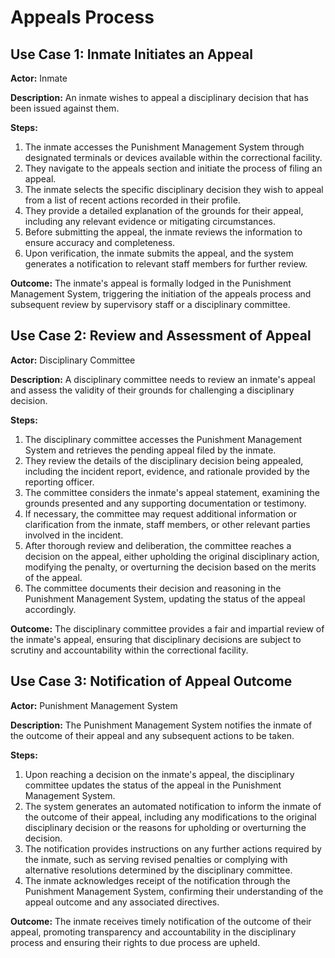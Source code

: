 # Appeals Process

## Use Case 1: Inmate Initiates an Appeal
**Actor:** Inmate

**Description:** An inmate wishes to appeal a disciplinary decision that has been issued against them.

**Steps:**
1. The inmate accesses the Punishment Management System through designated terminals or devices available within the correctional facility.
2. They navigate to the appeals section and initiate the process of filing an appeal.
3. The inmate selects the specific disciplinary decision they wish to appeal from a list of recent actions recorded in their profile.
4. They provide a detailed explanation of the grounds for their appeal, including any relevant evidence or mitigating circumstances.
5. Before submitting the appeal, the inmate reviews the information to ensure accuracy and completeness.
6. Upon verification, the inmate submits the appeal, and the system generates a notification to relevant staff members for further review.

**Outcome:** The inmate's appeal is formally lodged in the Punishment Management System, triggering the initiation of the appeals process and subsequent review by supervisory staff or a disciplinary committee.

## Use Case 2: Review and Assessment of Appeal
**Actor:** Disciplinary Committee

**Description:** A disciplinary committee needs to review an inmate's appeal and assess the validity of their grounds for challenging a disciplinary decision.

**Steps:**
1. The disciplinary committee accesses the Punishment Management System and retrieves the pending appeal filed by the inmate.
2. They review the details of the disciplinary decision being appealed, including the incident report, evidence, and rationale provided by the reporting officer.
3. The committee considers the inmate's appeal statement, examining the grounds presented and any supporting documentation or testimony.
4. If necessary, the committee may request additional information or clarification from the inmate, staff members, or other relevant parties involved in the incident.
5. After thorough review and deliberation, the committee reaches a decision on the appeal, either upholding the original disciplinary action, modifying the penalty, or overturning the decision based on the merits of the appeal.
6. The committee documents their decision and reasoning in the Punishment Management System, updating the status of the appeal accordingly.

**Outcome:** The disciplinary committee provides a fair and impartial review of the inmate's appeal, ensuring that disciplinary decisions are subject to scrutiny and accountability within the correctional facility.

## Use Case 3: Notification of Appeal Outcome
**Actor:** Punishment Management System

**Description:** The Punishment Management System notifies the inmate of the outcome of their appeal and any subsequent actions to be taken.

**Steps:**
1. Upon reaching a decision on the inmate's appeal, the disciplinary committee updates the status of the appeal in the Punishment Management System.
2. The system generates an automated notification to inform the inmate of the outcome of their appeal, including any modifications to the original disciplinary decision or the reasons for upholding or overturning the decision.
3. The notification provides instructions on any further actions required by the inmate, such as serving revised penalties or complying with alternative resolutions determined by the disciplinary committee.
4. The inmate acknowledges receipt of the notification through the Punishment Management System, confirming their understanding of the appeal outcome and any associated directives.

**Outcome:** The inmate receives timely notification of the outcome of their appeal, promoting transparency and accountability in the disciplinary process and ensuring their rights to due process are upheld.
